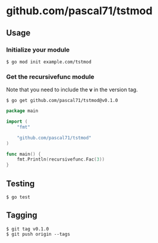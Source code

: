 # github.com/pascal71/tstmod

## Usage

### Initialize your module

```
$ go mod init example.com/tstmod
```

### Get the recursivefunc module

Note that you need to include the **v** in the version tag.

```
$ go get github.com/pascal71/tstmod@v0.1.0
```

```go
package main

import (
    "fmt"

    "github.com/pascal71/tstmod"
)

func main() {
    fmt.Println(recursivefunc.Fac(3))
}
```

## Testing

```
$ go test
```

## Tagging

```
$ git tag v0.1.0
$ git push origin --tags
```

